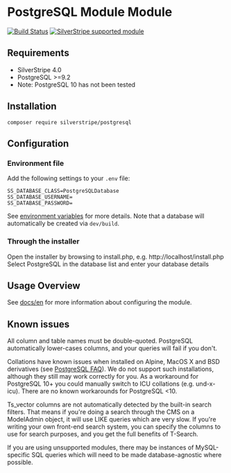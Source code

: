 # PostgreSQL Module Module

[![Build Status](https://api.travis-ci.com/silverstripe/silverstripe-postgresql.svg?branch=2)](https://travis-ci.com/silverstripe/silverstripe-postgresql)
[![SilverStripe supported module](https://img.shields.io/badge/silverstripe-supported-0071C4.svg)](https://www.silverstripe.org/software/addons/silverstripe-commercially-supported-module-list/)

## Requirements

* SilverStripe 4.0
* PostgreSQL >=9.2
* Note: PostgreSQL 10 has not been tested

## Installation

```
composer require silverstripe/postgresql
```

## Configuration

### Environment file

Add the following settings to your `.env` file:

```
SS_DATABASE_CLASS=PostgreSQLDatabase
SS_DATABASE_USERNAME=
SS_DATABASE_PASSWORD=
```

See [environment variables](https://docs.silverstripe.org/en/4/getting_started/environment_management) for more details. Note that a database will automatically be created via `dev/build`.

### Through the installer

Open the installer by browsing to install.php, e.g. http://localhost/install.php
Select PostgreSQL in the database list and enter your database details

## Usage Overview

See [docs/en](docs/en/README.md) for more information about configuring the module.
	
## Known issues

All column and table names must be double-quoted.  PostgreSQL automatically 
lower-cases columns, and your queries will fail if you don't.

Collations have known issues when installed on Alpine, MacOS X and BSD derivatives
(see [PostgreSQL FAQ](https://wiki.postgresql.org/wiki/FAQ#Why_do_my_strings_sort_incorrectly.3F)).
We do not support such installations, although they still may work correctly for you.
As a workaround for PostgreSQL 10+ you could manually switch to ICU collations (e.g. und-x-icu).
There are no known workarounds for PostgreSQL <10.

Ts_vector columns are not automatically detected by the built-in search 
filters.  That means if you're doing a search through the CMS on a ModelAdmin
object, it will use LIKE queries which are very slow.  If you're writing your 
own front-end search system, you can specify the columns to use for search 
purposes, and you get the full benefits of T-Search.

If you are using unsupported modules, there may be instances of MySQL-specific 
SQL queries which will need to be made database-agnostic where possible.
